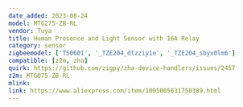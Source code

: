```yaml
---
date_added: 2023-08-24
model: MTG275-ZB-RL
vendor: Tuya
title: Human Presence and Light Sensor with 16A Relay
category: sensor
zigbeemodel: ['TS0601', '_TZE204_dtzziy1e', '_TZE204_sbyx0lm6']
compatible: [z2m, zha]
quirk: https://github.com/zigpy/zha-device-handlers/issues/2457
z2m: MTG075-ZB-RL
mlink: 
link: https://www.aliexpress.com/item/1005005631750389.html
---
```

